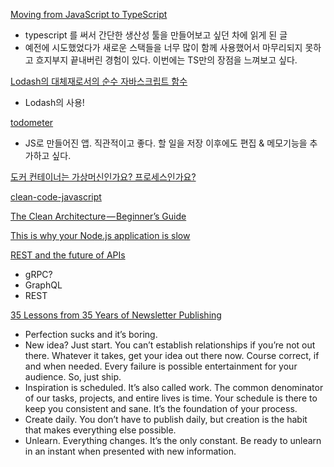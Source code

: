 [Moving from JavaScript to TypeScript](https://javascript.plainenglish.io/moving-from-javascript-to-typescript-262b23d35f15)
- typescript 를 써서 간단한 생산성 툴을 만들어보고 싶던 차에 읽게 된 글
- 예전에 시도했었다가 새로운 스택들을 너무 많이 함께 사용했어서 마무리되지 못하고 흐지부지 끝내버린 경험이 있다. 이번에는 TS만의 장점을 느껴보고 싶다.


[Lodash의 대체재로서의 순수 자바스크립트 함수](https://ui.toast.com/weekly-pick/ko_20190515)
- Lodash의 사용!

[todometer](https://github.com/cassidoo/todometer)
- JS로 만들어진 앱. 직관적이고 좋다. 할 일을 저장 이후에도 편집 & 메모기능을 추가하고 싶다. 


[도커 컨테이너는 가상머신인가요? 프로세스인가요?](https://www.44bits.io/ko/post/is-docker-container-a-virtual-machine-or-a-process)

[clean-code-javascript](https://github.com/ryanmcdermott/clean-code-javascript#objects-and-data-structures)


[The Clean Architecture — Beginner’s Guide](https://betterprogramming.pub/the-clean-architecture-beginners-guide-e4b7058c1165)

[This is why your Node.js application is slow](https://dev.to/imichaelowolabi/this-is-why-your-nodejs-application-is-slow-206j)


[REST and the future of APIs](https://levelup.gitconnected.com/rest-and-the-future-of-apis-ef9cf4e1706b)
- gRPC?
- GraphQL
- REST 

[35 Lessons from 35 Years of Newsletter Publishing](https://www.cjchilvers.com/blog/35-lessons-from-35-years-of-newsletter-publishing)
- Perfection sucks and it’s boring.
- New idea? Just start. You can’t establish relationships if you’re not out there. Whatever it takes, get your idea out there now. Course correct, if and when needed. Every failure is possible entertainment for your audience. So, just ship.
- Inspiration is scheduled. It’s also called work. The common denominator of our tasks, projects, and entire lives is time. Your schedule is there to keep you consistent and sane. It’s the foundation of your process.
- Create daily. You don’t have to publish daily, but creation is the habit that makes everything else possible.
- Unlearn. Everything changes. It’s the only constant. Be ready to unlearn in an instant when presented with new information.